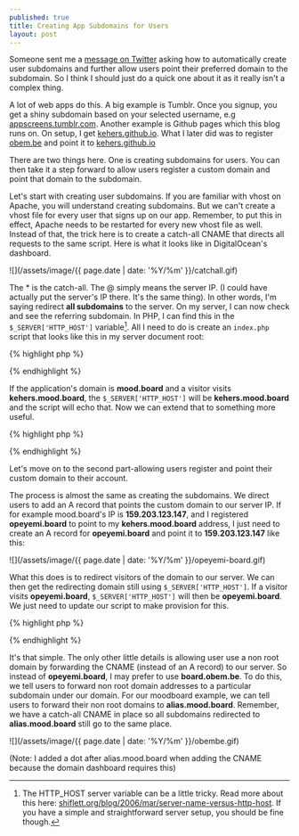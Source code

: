 ```yaml
---
published: true
title: Creating App Subdomains for Users
layout: post
---
```

Someone sent me a [message on Twitter](http://twitter.com/kehers) asking how to automatically create user subdomains and further allow users point their preferred domain to the subdomain. So I think I should just do a quick one about it as it really isn't a complex thing.

A lot of web apps do this. A big example is Tumblr. Once you signup, you get a shiny subdomain based on your selected username, e.g [appscreens.tumblr.com](http://appscreens.tumblr.com/). Another example is Github pages which this blog runs on. On setup, I get [kehers.github.io](http://kehers.github.io/). What I later did was to register [obem.be](http://obem.be/) and point it to [kehers.github.io](http://kehers.github.io/)

There are two things here. One is creating subdomains for users. You can then take it a step forward to allow users register a custom domain and point that domain to the subdomain. 

Let's start with creating user subdomains. If you are familiar with vhost on Apache, you will understand creating subdomains. But we can't create a vhost file for every user that signs up on our app. Remember, to put this in effect, Apache needs to be restarted for every new vhost file as well. Instead of that, the trick here is to create a catch-all CNAME that directs all requests to the same script. Here is what it looks like in DigitalOcean's dashboard.

![](/assets/image/{{ page.date | date: '%Y/%m' }}/catchall.gif)

The * is the catch-all. The @ simply means the server IP. (I could have actually put the server's IP there. It's the same thing). In other words, I'm saying redirect **all subdomains** to the server. On my server, I can now check and see the referring subdomain. In PHP, I can find this in the `$_SERVER['HTTP_HOST']` variable[^1]. All I need to do is create an `index.php` script that looks like this in my server document root:

{% highlight php %}
<?php
# /var/www/html/index.php
echo $_SERVER['HTTP_HOST'];
?>
{% endhighlight %}

If the application's domain is **mood.board** and a visitor visits **kehers.mood.board**, the `$_SERVER['HTTP_HOST']` will be **kehers.mood.board** and the script will echo that. Now we can extend that to something more useful.

{% highlight php %}
<?php
$host = $_SERVER['HTTP_HOST'];
list($subdomain, $domain) = explode('.', $host);
// Is there a subdomain? Nope
if ($domain == 'board') {
    // Load generic home page
   Views::index();
    exit;
}
// ...yes. Get attached user
$user = Users::get($subdomain);
if (!$user) {
   // User not found (signup?) error page
  Views::errorPage('404');
  exit;
}

Views::renderUserPage($user);
?> 
{% endhighlight %}

Let's move on to the second part-allowing users register and point their custom domain to their account. 

The process is almost the same as creating the subdomains. We direct users to add an A record that points the custom domain to our server IP. If for example mood.board's IP is **159.203.123.147**, and I registered **opeyemi.board** to point to my **kehers.mood.board** address, I just need to create an A record for **opeyemi.board** and point it to **159.203.123.147** like this:

![](/assets/image/{{ page.date | date: '%Y/%m' }}/opeyemi-board.gif)

What this does is to redirect visitors of the domain to our server. We can then get the redirecting domain still using `$_SERVER['HTTP_HOST']`. If a visitor visits **opeyemi.board**, `$_SERVER['HTTP_HOST']` will then be **opeyemi.board**. We just need to update our script to make provision for this.

{% highlight php %}
<?php
$host = $_SERVER['HTTP_HOST'];
// Check if custom domain
if (!preg_match('|mood\.board$|i', $host)) {
    $user = Users::getByDomain($host);
}
else {
    list($subdomain, $domain) = explode('.', $host);
    // Is there a subdomain? Nope
    if ($domain == 'board') {
        // Load generic home page
       Views::index();
        exit;
    }
    // ...yes. Get attached user
    $user = Users::get($subdomain);
}
if (!$user) {
   // User not found (signup?) error page
  Views::errorPage('404');
  exit;
}

Views::renderUserPage($user);
?> 
{% endhighlight %}

It's that simple. The only other little details is allowing user use a non root domain by forwarding the CNAME (instead of an A record) to our server. So instead of **opeyemi.board**, I may prefer to use **board.obem.be**. To do this, we tell users to forward non root domain addresses to a particular subdomain under our domain. For our moodboard example, we can tell users to forward their non root domains to **alias.mood.board**. Remember, we have a catch-all CNAME in place so all subdomains redirected to **alias.mood.board** still go to the same place.

![](/assets/image/{{ page.date | date: '%Y/%m' }}/obembe.gif)

(Note: I added a dot after alias.mood.board when adding the CNAME because the domain dashboard requires this)

[^1]: The HTTP_HOST server variable can be a little tricky. Read more about this here: [shiflett.org/blog/2006/mar/server-name-versus-http-host](http://shiflett.org/blog/2006/mar/server-name-versus-http-host). If you have a simple and straightforward server setup, you should be fine though.